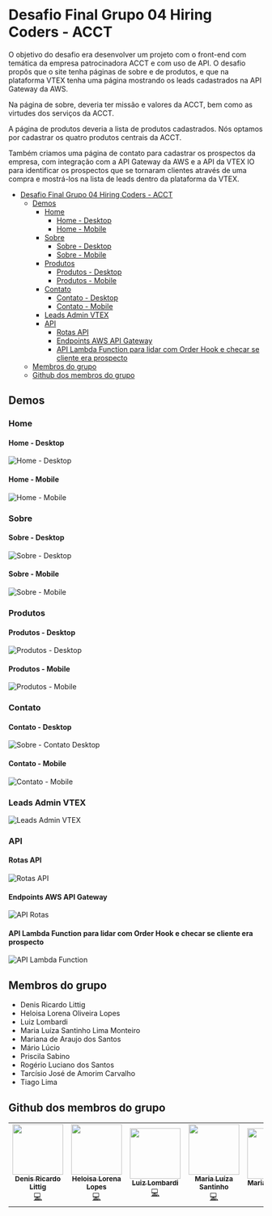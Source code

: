 # Desafio Final Grupo 04 Hiring Coders - ACCT

O objetivo do desafio era desenvolver um projeto com o front-end com temática da empresa patrocinadora ACCT e com uso de API. O desafio propôs que o site tenha páginas de sobre e de produtos, e que na plataforma VTEX tenha uma página mostrando os leads cadastrados na API Gateway da AWS.

Na página de sobre, deveria ter missão e valores da ACCT, bem como as virtudes dos serviços da ACCT.

A página de produtos deveria a lista de produtos cadastrados. Nós optamos por cadastrar os quatro produtos centrais da ACCT.

Também criamos uma página de contato para cadastrar os prospectos da empresa, com integração com a API Gateway da AWS e a API da VTEX IO para identificar os prospectos que se tornaram clientes através de uma compra e mostrá-los na lista de leads dentro da plataforma da VTEX.

- [Desafio Final Grupo 04 Hiring Coders - ACCT](#desafio-final-grupo-04-hiring-coders---acct)
  - [Demos](#demos)
    - [Home](#home)
      - [Home - Desktop](#home---desktop)
      - [Home - Mobile](#home---mobile)
    - [Sobre](#sobre)
      - [Sobre - Desktop](#sobre---desktop)
      - [Sobre - Mobile](#sobre---mobile)
    - [Produtos](#produtos)
      - [Produtos - Desktop](#produtos---desktop)
      - [Produtos - Mobile](#produtos---mobile)
    - [Contato](#contato)
      - [Contato - Desktop](#contato---desktop)
      - [Contato - Mobile](#contato---mobile)
    - [Leads Admin VTEX](#leads-admin-vtex)
    - [API](#api)
      - [Rotas API](#rotas-api)
      - [Endpoints AWS API Gateway](#endpoints-aws-api-gateway)
      - [API Lambda Function para lidar com Order Hook e checar se cliente era prospecto](#api-lambda-function-para-lidar-com-order-hook-e-checar-se-cliente-era-prospecto)
  - [Membros do grupo](#membros-do-grupo)
  - [Github dos membros do grupo](#github-dos-membros-do-grupo)

## Demos

### Home

#### Home - Desktop

![Home - Desktop](demos/desafiofinal-home.gif)

#### Home - Mobile

![Home - Mobile](demos/desafiofinal-m-home.gif)

### Sobre

#### Sobre - Desktop

![Sobre - Desktop](demos/desafiofinal-sobre.gif)

#### Sobre - Mobile

![Sobre - Mobile](demos/desafiofinal-m-sobre.gif)

### Produtos

#### Produtos - Desktop

![Produtos - Desktop](demos/desafiofinal-produtos.gif)

#### Produtos - Mobile

![Produtos - Mobile](demos/desafiofinal-m-produtos.gif)

### Contato

#### Contato - Desktop

![Sobre - Contato Desktop](demos/desafiofinal-contato.gif)

#### Contato - Mobile

![Contato - Mobile](demos/desafiofinal-m-contato.gif)

### Leads Admin VTEX

![Leads Admin VTEX](demos/desafiofinal-leads.gif)

### API

#### Rotas API

![Rotas API](demos/desafiofinal-api-rotas.png)

#### Endpoints AWS API Gateway

![API Rotas](demos/desafiofinal-api-endpoints.gif)

#### API Lambda Function para lidar com Order Hook e checar se cliente era prospecto

![API Lambda Function](demos/desafiofinal-api-lambda.gif)

## Membros do grupo

- Denis Ricardo Littig
- Heloisa Lorena Oliveira Lopes
- Luiz Lombardi
- Maria Luíza Santinho Lima Monteiro
- Mariana de Araujo dos Santos
- Mário Lúcio
- Priscila Sabino
- Rogério Luciano dos Santos
- Tarcísio José de Amorim Carvalho
- Tiago Lima

## Github dos membros do grupo

<table>
  <tr>
   <td align="center"><a href="https://github.com/denis-littig"><img src="https://avatars.githubusercontent.com/u/7265139?v=4" width="100px;" alt=""/><br /><sub><b>Denis Ricardo Littig</b></sub></a><br /><a href="https://github.com/vtex-apps/drawer/commits?author=denis-littig" title="Code">💻</a></td>
    <td align="center"><a href="https://github.com/hlorenalopes"><img src="https://avatars.githubusercontent.com/u/40503024?v=4" width="100px;" alt=""/><br /><sub><b>Heloisa Lorena Lopes</b></sub></a><br /><a href="https://github.com/vtex-apps/drawer/commits?author=hlorenalopes" title="Code">💻</a></td>
   <td align="center"><a href="https://github.com/luiz-lombardi"><img src="https://avatars.githubusercontent.com/u/46449765?v=4" width="100px;" alt=""/><br /><sub><b>Luiz Lombardi</b></sub></a><br /><a href="https://github.com/vtex-apps/drawer/commits?author=luiz-lombardi" title="Code">💻</a></td>
   <td align="center"><a href="https://github.com/marialuiza29/"><img src="https://avatars.githubusercontent.com/u/9123245?v=4" width="100px;" alt=""/><br /><sub><b>Maria Luíza Santinho</b></sub></a><br /><a href="https://github.com/vtex-apps/drawer/commits?author=marialuiza29" title="Code">💻</a></td>
   <td align="center"><a href="https://github.com/Mariana-araujoas"><img src="https://avatars.githubusercontent.com/u/86842409?v=4" width="100px;" alt=""/><br /><sub><b>Mariana Araújo</b></sub></a><br /><a href="https://github.com/vtex-apps/drawer/commits?author=Mariana-araujoas" title="Code">💻</a></td>
   <td align="center"><a href="https://github.com/marioluciomaj"><img src="https://avatars.githubusercontent.com/u/68085237?v=4" width="100px;" alt=""/><br /><sub><b>Mário Lúcio</b></sub></a><br /><a href="https://github.com/vtex-apps/drawer/commits?author=marioluciomaj" title="Code">💻</a></td>
   <td align="center"><a href="https://github.com/PriscilaSabino"><img src="https://avatars.githubusercontent.com/u/69174073?v=4" width="100px;" alt=""/><br /><sub><b>Priscila Sabino</b></sub></a><br /><a href="https://github.com/vtex-apps/drawer/commits?author=PriscilaSabino" title="Code">💻</a></td>
   <td align="center"><a href="https://github.com/TarcisioCarvalho"><img src="https://avatars.githubusercontent.com/u/24461526?v=4" width="100px;" alt=""/><br /><sub><b>Tarcísio  Carvalho</b></sub></a><br /><a href="https://github.com/vtex-apps/drawer/commits?author=TarcisioCarvalho" title="Code">💻</a></td>
   
  </tr>
</table>

